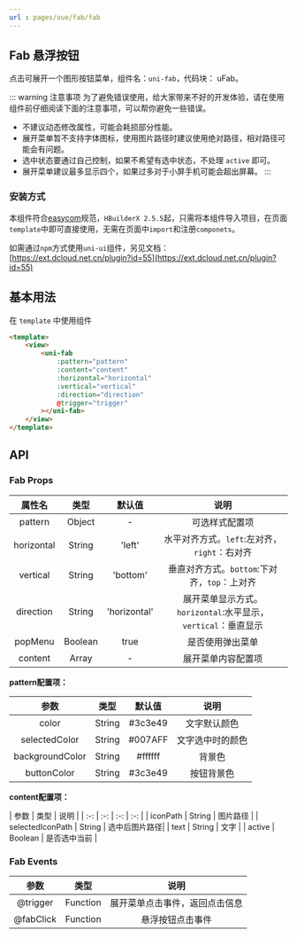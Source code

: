 ```yaml
---
url : pages/vue/fab/fab
---
```


## Fab 悬浮按钮

点击可展开一个图形按钮菜单，组件名：``uni-fab``，代码块： uFab。


::: warning 注意事项
为了避免错误使用，给大家带来不好的开发体验，请在使用组件前仔细阅读下面的注意事项，可以帮你避免一些错误。
- 不建议动态修改属性，可能会耗损部分性能。
- 展开菜单暂不支持字体图标，使用图片路径时建议使用绝对路径，相对路径可能会有问题。
- 选中状态要通过自己控制，如果不希望有选中状态，不处理 `active` 即可。 
- 展开菜单建议最多显示四个，如果过多对于小屏手机可能会超出屏幕。
:::

### 安装方式

本组件符合[easycom](https://uniapp.dcloud.io/collocation/pages?id=easycom)规范，`HBuilderX 2.5.5`起，只需将本组件导入项目，在页面`template`中即可直接使用，无需在页面中`import`和注册`componets`。

如需通过`npm`方式使用`uni-ui`组件，另见文档：[https://ext.dcloud.net.cn/plugin?id=55](https://ext.dcloud.net.cn/plugin?id=55)

## 基本用法

在 `template` 中使用组件

```html
<template>
	<view>
		<uni-fab
			:pattern="pattern"
			:content="content"
			:horizontal="horizontal"
			:vertical="vertical"
			:direction="direction"
			@trigger="trigger"
		></uni-fab>
	</view>
</template>
```


## API

### Fab Props

|  属性名	|    类型	| 默认值		| 说明															|
| :-:		| :-:		| :-:			| :-:															|
| pattern	| Object	| -				| 可选样式配置项												|
| horizontal| String	| 'left'		| 水平对齐方式。`left`:左对齐，`right`：右对齐					|
| vertical	| String	| 'bottom'		| 垂直对齐方式。`bottom`:下对齐，`top`：上对齐					|
| direction	| String	| 'horizontal'	| 展开菜单显示方式。`horizontal`:水平显示，`vertical`：垂直显示	|
| popMenu	| Boolean	| true			| 是否使用弹出菜单											|
| content	| Array		| -				| 展开菜单内容配置项											|



**pattern配置项：**

|  参数				|    类型	| 默认值	| 说明				|
| :-:				|  :-:		| :-:		| :-:				|
| color				| String	| #3c3e49	| 文字默认颜色		|
| selectedColor		| String	| #007AFF	| 文字选中时的颜色	|
| backgroundColor	| String	| #ffffff	| 背景色			|
| buttonColor		| String	| #3c3e49	| 按钮背景色		|

**content配置项：**

|  参数				|    类型	| 说明			|
| :-:				|  :-:				| :-:		| :-:			|
| iconPath			| String	| 图片路径		|
| selectedIconPath	| String	| 选中后图片路径|
| text				| String	| 文字			|
| active			| Boolean	| 是否选中当前	|

### Fab Events

|  参数		|    类型	| 说明							|
| :-:		|  :-:		| :-:							|
| @trigger	| Function	| 展开菜单点击事件，返回点击信息|
| @fabClick	| Function	| 悬浮按钮点击事件				|




